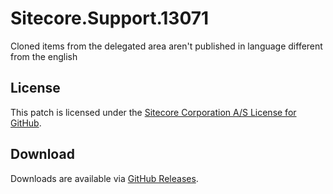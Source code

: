 # Sitecore.Support.13071
Cloned items from the delegated area aren't published in language different from the english

## License  
This patch is licensed under the [Sitecore Corporation A/S License for GitHub](https://github.com/sitecoresupport/Sitecore.Support.13071/blob/master/LICENSE).  

## Download  
Downloads are available via [GitHub Releases](https://github.com/sitecoresupport/Sitecore.Support.13071/releases).  
